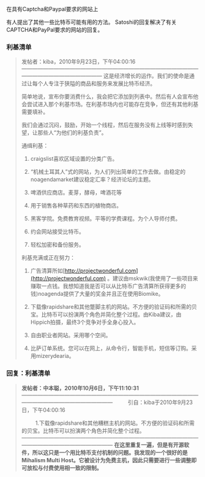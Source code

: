 在具有Captcha和Paypal要求的网站上

有人提出了其他一些比特币可能有用的方法。 Satoshi的回复解决了有关CAPTCHA和PayPal要求的网站的回复。


### 利基清单

> 发帖者：kiba，2010年9月23日，下午04:00:16
> ————————————————————————————————————————————————
> 这是经济增长的运作。我们的使命是通过让每个人专注于狭隘的商品和服务来发展比特币经济。
>
> 简单地说，宣布你要消费什么，我会把它添加到列表中。然后有人会宣布他会尝试进入那个利基市场。在利基市场内也可能存在竞争，但还有其他利基需要填补。
>
> 我们会通过沉闷，鼓励，开始一个线程，然后在服务没有上线等时感到失望，让那些人“为他们的利基负责”。
>
> 通缉利基：
> 
> 1. craigslist喜欢区域设置的分类广告。
>
> 2. “机械土耳其人”式的网站，为人们列出简单的工作去做。由稳定的noagendamarket建议稳定汇率？经济论坛的主题。
>
> 3. 啤酒供应商店。麦芽，酵母，啤酒花等
> 
> 4. 用于销售各种草药和东西的植物商店。
>
> 6. 黑客学院。免费教育视频。平等的学费课程。为个人导师付费。
>
> 7. 约会网站接受比特币。
>
> 8. 轻松加密和备份服务。
>
> 利基充满或正在努力：
>
> 1. 广告清算所如[http://projectwonderful.com](http://projectwonderful.com) 。建议由mskwik(我使用了一些项目来赚取一点钱。我想知道我是否可以从比特币广告清算所获得更多的钱)noagenda提供了大量的奖金并且正在使用Biomike。
>
> 2. 下载像rapidshare和其他蹩脚主机的网站。不方便的验证码和所需的贝宝。比特币可以扮演两个角色并简化整个过程。由Kiba建议，由Hippich拍摄，最终3个竞争对手全身心投入。
>
> 3. 自由职业者网站。采用哪个空间。
>
> 4. 比萨订单系统。您可以在网上，从命令行，智能手机，短信等订购。采用mizerydearia。

### 回复：利基清单

> **发帖者：中本聪，2010年10月6日，下午11:10:31**
> ——————————————————————————————————————————————————
> &emsp; &emsp; 引自：kiba于2010年9月23日，下午04:00:16
>
> &emsp; &emsp; 1.下载像rapidshare和其他糟糕主机的网站。不方便的验证码和所需的贝宝。比特币可以扮演两个角色并简化整个过程。
> ——————————————————————————————————————————————————
> **在这里重复一遍，但是有开源软件，所以这只是一个用比特币支付机制的问题。我发现的一个很好的是Mihalism Multi Host。它被设计为免费主机，因此只需要进行一些调整即可放松与付费使用相一致的限制。**






